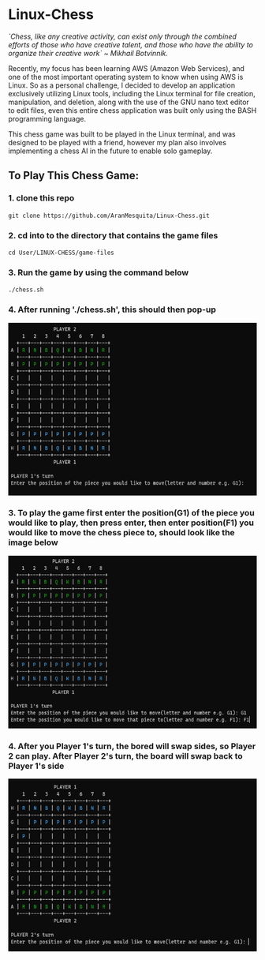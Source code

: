 # Linux-Chess

*\`Chess, like any creative activity, can exist only through the combined efforts of those who have creative talent, and those who have the ability to organize their creative work` ~ Mikhail Botvinnik.*

Recently, my focus has been learning AWS (Amazon Web Services), and one of the most important operating system to know when using AWS is Linux. So as a personal challenge, I decided to develop an application exclusively utilizing Linux tools, including the Linux terminal for file creation, manipulation, and deletion, along with the use of the GNU nano text editor to edit files, even this entire chess application was built only using the BASH programming language.

This chess game was built to be played in the Linux terminal, and was designed to be played with a friend, however my plan also involves implementing a chess AI in the future to enable solo gameplay.

## To Play This Chess Game:
### 1. clone this repo
```
git clone https://github.com/AranMesquita/Linux-Chess.git
```
### 2. cd into to the directory that contains the game files
```
cd User/LINUX-CHESS/game-files
```
### 3. Run the game by using the command below
```
./chess.sh
```
### 4. After running './chess.sh', this should then pop-up
<img src="./README-assets/image-1.png" alt="image-1" width="600" height="350" />

### 3. To play the game first enter the position(G1) of the piece you would like to play, then press enter, then enter position(F1) you would like to move the chess piece to, should look like the image below
<img src="./README-assets/image-2.png" alt="image-2" width="600" height="350" />

### 4. After you Player 1's turn, the bored will swap sides, so Player 2 can play. After Player 2's turn, the board will swap back to Player 1's side
<img src="./README-assets/image-3.png" alt="image-1" width="600" height="350" />
